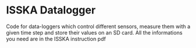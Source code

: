 # ISSKA Datalogger
Code for data-loggers which control different sensors, measure them with a given time step and store their values on an SD card. All the informations you need are in the ISSKA instruction pdf
